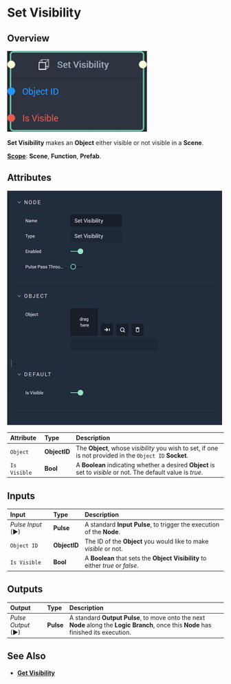 # Set Visibility

## Overview

![The Set Visibility Node.](../../../.gitbook/assets/setvisibilitynode20241.png)

**Set Visibility** makes an **Object** either visible or not visible in a **Scene**.

[**Scope**](../../overview.md#scopes): **Scene**, **Function**, **Prefab**.

## Attributes

![The Set Visibility Node Attributes.](../../../.gitbook/assets/node-set-visibility-attr.png)

| Attribute | Type | Description |
| :--- | :--- | :--- |
| `Object` | **ObjectID** | The **Object**, whose _visibility_ you wish to set, if one is not provided in the `Object ID` **Socket**. |
| `Is Visible` | **Bool** | A **Boolean** indicating whether a desired **Object** is set to _visible_ or not. The default value is _true_. |

## Inputs

| Input | Type | Description |
| :--- | :--- | :--- |
| _Pulse Input_ \(►\) | **Pulse** | A standard **Input Pulse**, to trigger the execution of the **Node**. |
| `Object ID` | **ObjectID** | The ID of the **Object** you would like to make _visible_ or not. |
| `Is Visible` | **Bool** | A **Boolean** that sets the **Object** **Visibility** to either _true_ or _false_. |

## Outputs

| Output | Type | Description |
| :--- | :--- | :--- |
| _Pulse Output_ \(►\) | **Pulse** | A standard **Output Pulse**, to move onto the next **Node** along the **Logic Branch**, once this **Node** has finished its execution. |

## See Also

* [**Get Visibility**](get-visibility.md)

